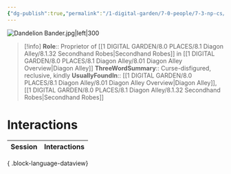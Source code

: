 ```yaml
---
{"dg-publish":true,"permalink":"/1-digital-garden/7-0-people/7-3-np-cs/dandelion-bander/","tags":["#person","diagon-alley","diagon-alley-resident","shopkeeper","slytherin"]}
---
```


![Dandelion Bander.jpg|left|300](/img/user/1%20DIGITAL%20GARDEN/7.0%20PEOPLE/7.3%20NPCs/Headshots/Dandelion%20Bander.jpg)
>[!info] 
>**Role**:: Proprietor of [[1 DIGITAL GARDEN/8.0 PLACES/8.1 Diagon Alley/8.1.32 Secondhand Robes\|Secondhand Robes]] in [[1 DIGITAL GARDEN/8.0 PLACES/8.1 Diagon Alley/8.01 Diagon Alley Overview\|Diagon Alley]]
>**ThreeWordSummary**:: Curse-disfigured, reclusive, kindly
>**UsuallyFoundIn**:: [[1 DIGITAL GARDEN/8.0 PLACES/8.1 Diagon Alley/8.01 Diagon Alley Overview\|Diagon Alley]], [[1 DIGITAL GARDEN/8.0 PLACES/8.1 Diagon Alley/8.1.32 Secondhand Robes\|Secondhand Robes]]

# Interactions

| Session | Interactions |
| ------- | ------------ |

{ .block-language-dataview}
